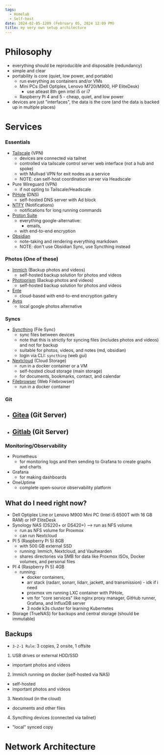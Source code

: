 ```yaml
---
tags:
  - Homelab
  - Self-host
date: 2024-02-05-1209 (February 05, 2024 12:09 PM)
title: my very own setup architecture
---
```


# Philosophy
- everything should be reproducible and disposable (redundancy)
- simple and clear
- portability is core (quiet, low power, and portable)
  - run everything as containers and/or VMs
  - Mini PCs (Dell Optiplex, Lenovo M720/M900, HP EliteDesk)
    - use atleast 8th gen intel i5 or i7
  - Raspberry Pi 4 and 5 - cheap, quiet, and low power
- devices are just "interfaces", the data is the core (and the data is backed up in multiple places)

# Services
### Essentials
- [Tailscale](https://tailscale.com/) (VPN)
  - devices are connected via tailnet
  - controlled via tailscale control server web interface (not a hub and spoke)
  - with Mullvad VPN for exit nodes as a service
  - NOTE: can self-host coordination server via Headscale
- Pure Wireguard (VPN)
  - if not opting to Tailscale/Headscale
- [PiHole](https://pi-hole.net/) (DNS)
  - self-hosted DNS server with Ad block
- [NTFY](https://ntfy.rtfd.io/) (Notifications)
  - notifications for long running commands
- [Proton Suite]()
  - everything google-alternative:
    - emails,
  - with end-to-end encryption
- [Obsidian]()
  - note-taking and rendering everything markdown
  - NOTE: don't use Obsidian Sync, use Syncthing instead
### Photos (One of these)
- [Immich](https://immich.app/docs/overview/introduction) (Backup photos and videos)
  - self-hosted backup solution for photos and videos
- [Photoprism](https://) (Backup photos and videos)
  - self-hosted backup solution for photos and videos
- [Ente]()
  - cloud-based with end-to-end encryption gallery
- [Aves]()
  - local google photos alternative
### Syncs
- [Syncthing](https://syncthing.net/) (File Sync)
  - sync files between devices
  - note that this is strictly for syncing files (includes photos and videos) and not for backup
  - suitable for photos, videos, and notes (md, obsidian)
  - login via CLI: `syncthing` (web gui)
- [Nextcloud](https://nextcloud.com/) (Cloud Storage)
  - run in a docker container or a VM
  - self-hosted cloud storage (main storage)
  - for documents, bookmarks, contact, and calendar 
- [Filebrowser](https://github.com/filebrowser/filebrowser) (Web Filebrowser)
  - run in a docker container
### Git
- [Gitea](https://gitea.com/) (Git Server)
  - 
- [Gitlab](https://gitea.com/) (Git Server)
  - 
### Monitoring/Observability
- Prometheus
  - for monitoring logs and then sending to Grafana to create graphs and charts
- Grafana
  - for making dashboards
- OneUptime
  - complete open-source observability platform

## What do I need right now?
- Dell Optiplex Line or Lenovo M900 Mini PC (Intel i5 6500T with 16 GB RAM) or HP EliteDesk
- Synology NAS (DS220+ or DS420+) --> run as NFS volume
  - run as NFS volume for Proxmox
  - can run Nextcloud
- PI 5 (Raspberry Pi 5) 8GB
  - with 500 GB external SSD
  - running: Immich, Nextcloud, and Vaultwarden
  - shares directories via SMB for data like Proxmox ISOs, Docker volumes, and personal files
- PI 4 (Raspberry Pi 5) 4GB
  - running: 
    - docker containers,
    - arr stack (radarr, sonarr, lidarr, jackett, and transmission) - idk if i need
    - proxmox vm running LXC container with PiHole,
    - vm for "core services" like nginx proxy manager, GitHub runner, Grafana, and InfluxDB server
    - 3 node k3s cluster for learning Kubernetes
- Storage (TrueNAS) for backups and central storage (should be immutable)

## Backups
- `3-2-1 Rule`: 3 copies, 2 onsite, 1 offsite
1. USB drives or external HDD/SSD
  - important photos and videos
2. Immich running on docker (self-hosted via NAS)
  - self-hosted
  - important photos and videos
3. Nextcloud (in the cloud)
  - documents and other files
4. Syncthing devices (connected via tailnet)
  - "local" synced copy

# Network Architecture

